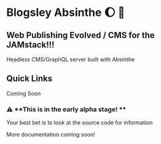 # Blogsley Absinthe :moon: :wine_glass:


## Web Publishing Evolved / CMS for the JAMstack!!!

Headless CMS/GraphQL server built with Absinthe

## Quick Links

Coming Soon

### :warning: **This is in the early alpha stage! **

Your best bet is to look at the source code for information

More documentation coming soon!